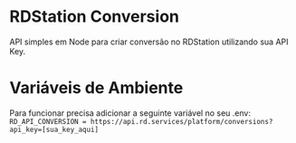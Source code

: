 # RDStation Conversion
API simples em Node para criar conversão no RDStation utilizando sua API Key.

# Variáveis de Ambiente
Para funcionar precisa adicionar a seguinte variável no seu .env:
`RD_API_CONVERSION = https://api.rd.services/platform/conversions?api_key=[sua_key_aqui]`

